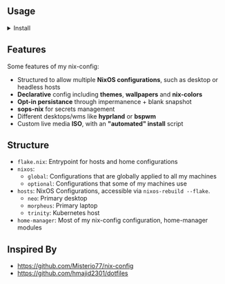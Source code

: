 ## Usage

<details>
  <summary>Install</summary>
To install nixos on any of my devices I create my own ISO live media image. You can build the ISO by doing the following:

### Step 1 - Populate host configuration

1. Create a new directory under `hosts/`
1. Copy from an existing host or create the `configuration.nix`, `disks.nix`,
   `home.nix`, and any other necessary files to the new host directory
1. Edit the `flake.nix` and add a new entry under the nixosConfigurations and
   homeConfigurations

### Step 2 - Build ISO

```sh
make iso
```

### Step 3 - Boot the ISO

Boot the ISO via USB or directly (if using qemu)

### Step 4 - Update SOPS keys

In order to decrypt the secrets, an age publickey needs to be added to the sops
configuration

Remotely:

```sh
nix-shell -p ssh-to-age --run 'ssh-keyscan <ip/hostname> | ssh-to-age'
```

Locally:

```sh
nix-shell -p ssh-to-age --run 'cat /etc/ssh/ssh_host_ed25519_key.pub | ssh-to-age'
```

Add this to the `.sops.yaml` file for the host, following the existing pattern.

Then, update all of the sops secret files:

```sh
fd secrets.yaml -x sops updatekeys -y
```

### Step 5 - Install

Call the installer script from the booted ISO

```sh
nix-installer
```

</details>

## Features

Some features of my nix-config:

- Structured to allow multiple **NixOS configurations**, such as desktop or
  headless hosts
- **Declarative** config including **themes**, **wallpapers** and **nix-colors**
- **Opt-in persistance** through impermanence + blank snapshot
- **sops-nix** for secrets management
- Different desktops/wms like **hyprland** or **bspwm**
- Custom live media **ISO**, with an **"automated" install** script

## Structure

- `flake.nix`: Entrypoint for hosts and home configurations
- `nixos`:
  - `global`: Configurations that are globally applied to all my machines
  - `optional`: Configurations that some of my machines use
- `hosts`: NixOS Configurations, accessible via `nixos-rebuild --flake`.
  - `neo`: Primary desktop
  - `morpheus`: Primary laptop
  - `trinity`: Kubernetes host
- `home-manager`: Most of my nix-config configuration, home-manager modules

## Inspired By

- https://github.com/Misterio77/nix-config
- https://github.com/hmajid2301/dotfiles
